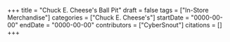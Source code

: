 +++
title = "Chuck E. Cheese's Ball Pit"
draft = false
tags = ["In-Store Merchandise"]
categories = ["Chuck E. Cheese's"]
startDate = "0000-00-00"
endDate = "0000-00-00"
contributors = ["CyberSnout"]
citations = []
+++
